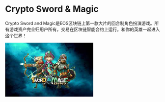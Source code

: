 # Crypto Sword & Magic

<p>Crypto Sword and Magic是EOS区块链上第一款大片的回合制角色扮演游戏。所有游戏资产完全归用户所有，交易在区块链智能合约上运行。和你的英雄一起进入这个世界！</p>

![download](download.jpg)

